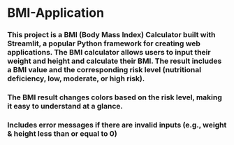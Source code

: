 # BMI-Application

### This project is a BMI (Body Mass Index) Calculator built with Streamlit, a popular Python framework for creating web applications. The BMI calculator allows users to input their weight and height and calculate their BMI. The result includes a BMI value and the corresponding risk level (nutritional deficiency, low, moderate, or high risk).

### The BMI result changes colors based on the risk level, making it easy to understand at a glance.
### Includes error messages if there are invalid inputs (e.g., weight & height less than or equal to 0)
